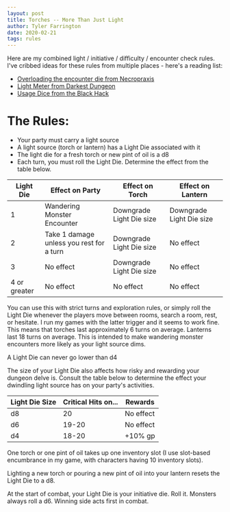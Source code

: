 ```yaml
---
layout: post
title: Torches -- More Than Just Light
author: Tyler Farrington
date: 2020-02-21
tags: rules
---
```


Here are my combined light / initiative / difficulty / encounter check rules. I've cribbed ideas for these rules from multiple places - here's a reading list:

- [Overloading the encounter die from Necropraxis](https://www.necropraxis.com/2014/02/03/overloading-the-encounter-die/)
- [Light Meter from Darkest Dungeon](https://darkestdungeon.gamepedia.com/Light_Meter)
- [Usage Dice from the Black Hack](https://the-black-hack.jehaisleprintemps.net/english/)

# The Rules:

- Your party must carry a light source
- A light source (torch or lantern) has a Light Die associated with it
- The light die for a fresh torch or new pint of oil is a d8
- Each turn, you must roll the Light Die. Determine the effect from the table below.

|Light Die |	Effect on Party|	Effect on Torch|	Effect on Lantern|
|---|---|---|---|
|1|	Wandering Monster Encounter	|Downgrade Light Die size	|Downgrade Light Die size|
|2|	Take 1 damage unless you rest for a turn|	Downgrade Light Die size|	No effect|
|3|	No effect|	Downgrade Light Die size|	No effect|
|4 or greater|	No effect|	No effect|	No effect|

You can use this with strict turns and exploration rules, or simply roll the Light Die whenever the players move between rooms, search a room, rest, or hesitate. I run my games with the latter trigger and it seems to work fine. This means that torches last approximately 6 turns on average. Lanterns last 18 turns on average. This is intended to make wandering monster encounters more likely as your light source dims.

A Light Die can never go lower than d4

The size of your Light Die also affects how risky and rewarding your dungeon delve is. Consult the table below to determine the effect your dwindling light source has on your party's activities.

|Light Die Size|	Critical Hits on...|	Rewards|
|---|---|---|
|d8|	20|	No effect|
|d6|	19-20|	No effect|
|d4|	18-20|	+10% gp|

One torch or one pint of oil takes up one inventory slot (I use slot-based encumbrance in my game, with characters having 10 inventory slots).

Lighting a new torch or pouring a new pint of oil into your lantern resets the Light Die to a d8.

At the start of combat, your Light Die is your initiative die. Roll it. Monsters always roll a d6. Winning side acts first in combat.